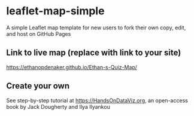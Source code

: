 # leaflet-map-simple
A simple Leaflet map template for new users to fork their own copy, edit, and host on GitHub Pages

## Link to live map (replace with link to your site)
https://ethanopdenaker.github.io/Ethan-s-Quiz-Map/

## Create your own
See step-by-step tutorial at https://HandsOnDataViz.org, an open-access book by Jack Dougherty and Ilya Ilyankou
